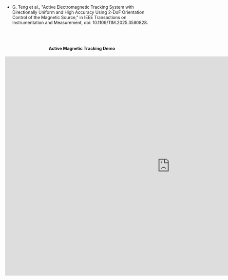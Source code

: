 - G. Teng et al., "Active Electromagnetic Tracking System with Directionally Uniform and High Accuracy Using 2-DoF Orientation Control of the Magnetic Source," in IEEE Transactions on Instrumentation and Measurement, doi: 10.1109/TIM.2025.3580828. 
  
<br>
</br>

<h4 align="center">Active Magnetic Tracking Demo</h4>

<iframe width="1080" height="720"
    src="https://www.youtube.com/embed/JWo8pzJ2kVc"
    title="YouTube video player"
    frameborder="0"
    allow="accelerometer; autoplay; clipboard-write; encrypted-media; gyroscope; picture-in-picture"
    allowfullscreen>
</iframe>